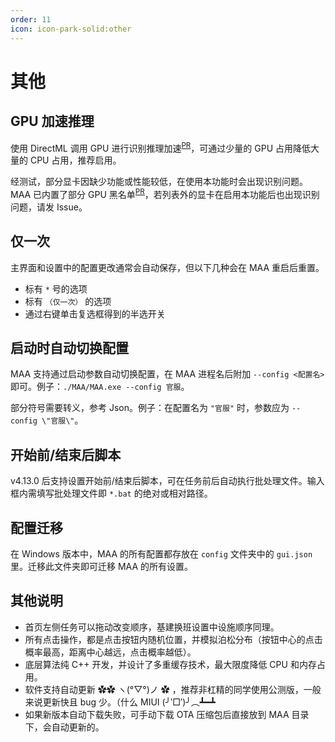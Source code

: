 ```yaml
---
order: 11
icon: icon-park-solid:other
---
```


# 其他

## GPU 加速推理

使用 DirectML 调用 GPU 进行识别推理加速<sup>[PR](https://github.com/MaaAssistantArknights/MaaAssistantArknights/pull/9236)</sup>，可通过少量的 GPU 占用降低大量的 CPU 占用，推荐启用。

经测试，部分显卡因缺少功能或性能较低，在使用本功能时会出现识别问题。MAA 已内置了部分 GPU 黑名单<sup>[PR](https://github.com/MaaAssistantArknights/MaaAssistantArknights/pull/9990)</sup>，若列表外的显卡在启用本功能后也出现识别问题，请发 Issue。

## 仅一次

主界面和设置中的配置更改通常会自动保存，但以下几种会在 MAA 重启后重置。

- 标有 `*` 号的选项
- 标有 `（仅一次）` 的选项
- 通过右键单击复选框得到的半选开关

## 启动时自动切换配置

MAA 支持通过启动参数自动切换配置，在 MAA 进程名后附加 `--config <配置名>` 即可。例子：`./MAA/MAA.exe --config 官服`。

部分符号需要转义，参考 Json。例子：在配置名为 `"官服"` 时，参数应为 `--config \"官服\"`。

## 开始前/结束后脚本

v4.13.0 后支持设置开始前/结束后脚本，可在任务前后自动执行批处理文件。输入框内需填写批处理文件即 `*.bat` 的绝对或相对路径。

## 配置迁移

在 Windows 版本中，MAA 的所有配置都存放在 `config` 文件夹中的 `gui.json` 里。迁移此文件夹即可迁移 MAA 的所有设置。

## 其他说明

- 首页左侧任务可以拖动改变顺序，基建换班设置中设施顺序同理。
- 所有点击操作，都是点击按钮内随机位置，并模拟泊松分布（按钮中心的点击概率最高，距离中心越远，点击概率越低）。
- 底层算法纯 C++ 开发，并设计了多重缓存技术，最大限度降低 CPU 和内存占用。
- 软件支持自动更新 ✿✿ ヽ(°▽°)ノ ✿ ，推荐非杠精的同学使用公测版，一般来说更新快且 bug 少。（什么 MIUI (╯‵□′)╯︵┻━┻
- 如果新版本自动下载失败，可手动下载 OTA 压缩包后直接放到 MAA 目录下，会自动更新的。
